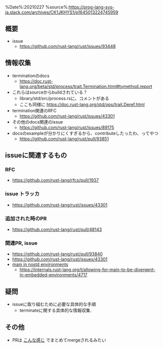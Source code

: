 %Date%:20210227
%source%:https://prog-lang-sys-ja.slack.com/archives/CK1JKHYS1/p1645013224745959

## 概要
* issue
  * https://github.com/rust-lang/rust/issues/93448
  
## 情報収集
* terminationのdocs
  * https://doc.rust-lang.org/beta/std/process/trait.Termination.html#tymethod.report
* これらはsourceからbuildされている？
  * library/std/src/process.rsに、コメントがある
  * ここも同様に https://doc.rust-lang.org/std/ops/trait.Deref.html
* termination関連のRFC
  * https://github.com/rust-lang/rust/issues/43301
* その他のdocs関連のissue
  * https://github.com/rust-lang/rust/issues/89175
* docsのexampleが分かりにくすぎるから、contributeしたったわ、ってやつ
  * https://github.com/rust-lang/rust/pull/93851

## issueに関連するもの
### RFC
* https://github.com/rust-lang/rfcs/pull/1937

### issue トラッカ
* https://github.com/rust-lang/rust/issues/43301

### 追加された時のPR
* https://github.com/rust-lang/rust/pull/48143
### 関連PR, issue
* https://github.com/rust-lang/rust/pull/93840
* https://github.com/rust-lang/rust/issues/43301
* [main in nostd environments](https://github.com/rust-lang/rfcs/blob/master/text/1937-ques-in-main.md#main-in-nostd-environments)
  * https://internals.rust-lang.org/t/allowing-for-main-to-be-divergent-in-embedded-environments/4717

## 疑問
* issueに取り組むために必要な具体的な手順
  * terminateに関する具体的な情報収集.

## その他
* PRは [こんな感じ](https://github.com/rust-lang/rust/pull/93956) でまとめてmergeされるみたい